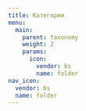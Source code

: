 ```yaml
---
title: Категории
menu:
  main:
    parent: taxonomy
    weight: 2
    params:
      icon:
        vendor: bs
        name: folder
nav_icon:
  vendor: bs
  name: folder
---
```


